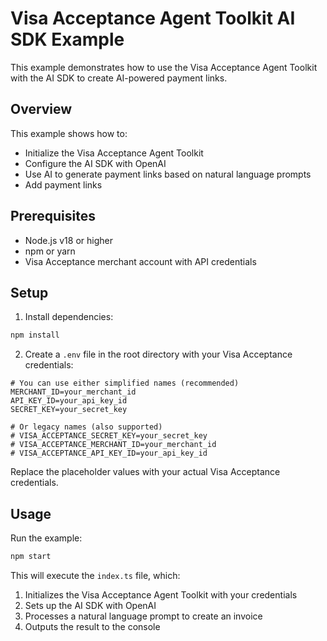 # Visa Acceptance Agent Toolkit AI SDK Example

This example demonstrates how to use the Visa Acceptance Agent Toolkit with the AI SDK to create AI-powered payment links.

## Overview

This example shows how to:
- Initialize the Visa Acceptance Agent Toolkit
- Configure the AI SDK with OpenAI
- Use AI to generate payment links based on natural language prompts
- Add payment links

## Prerequisites

- Node.js v18 or higher
- npm or yarn
- Visa Acceptance merchant account with API credentials

## Setup

1. Install dependencies:

```bash
npm install
```

2. Create a `.env` file in the root directory with your Visa Acceptance credentials:

```
# You can use either simplified names (recommended)
MERCHANT_ID=your_merchant_id
API_KEY_ID=your_api_key_id
SECRET_KEY=your_secret_key

# Or legacy names (also supported)
# VISA_ACCEPTANCE_SECRET_KEY=your_secret_key
# VISA_ACCEPTANCE_MERCHANT_ID=your_merchant_id
# VISA_ACCEPTANCE_API_KEY_ID=your_api_key_id
```

Replace the placeholder values with your actual Visa Acceptance credentials.

## Usage

Run the example:

```bash
npm start
```

This will execute the `index.ts` file, which:
1. Initializes the Visa Acceptance Agent Toolkit with your credentials
2. Sets up the AI SDK with OpenAI
3. Processes a natural language prompt to create an invoice
4. Outputs the result to the console
